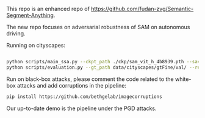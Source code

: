 This repo is an enhanced repo of https://github.com/fudan-zvg/Semantic-Segment-Anything.

The new repo focuses on adversarial robustness of SAM on autonomous driving.

Running on cityscapes:
```bash

python scripts/main_ssa.py --ckpt_path ./ckp/sam_vit_h_4b8939.pth --save_img --world_size 1 --dataset cityscapes --data_dir data/cityscapes/leftImg8bit/val/ --gt_path data/cityscapes/gtFine/val/ --out_dir output_cityscapes_adversarial
python scripts/evaluation.py --gt_path data/cityscapes/gtFine/val/ --result_path output_cityscapes_adversarial/ --dataset cityscapes
```
Run on black-box attacks, please comment the code related to the white-box attacks and add corruptions in the pipeline:
```bash
pip install https://github.com/bethgelab/imagecorruptions
```

Our up-to-date demo is the pipeline under the PGD attacks.
